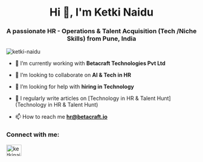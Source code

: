 <h1 align="center">Hi 👋, I'm Ketki Naidu</h1>
<h3 align="center">A passionate HR - Operations & Talent Acquisition (Tech /Niche Skills) from Pune, India</h3>

<p align="left"> <img src="https://komarev.com/ghpvc/?username=ketki-naidu&label=Profile%20views&color=0e75b6&style=flat" alt="ketki-naidu" /> </p>

- 🔭 I’m currently working with **Betacraft Technologies Pvt Ltd**

- 👯 I’m looking to collaborate on **AI & Tech in HR**

- 🤝 I’m looking for help with **hiring in Technology**

- 📝 I regularly write articles on [Technology in HR & Talent Hunt](Technology in HR & Talent Hunt)

- 📫 How to reach me **hr@betacraft.io**

<h3 align="left">Connect with me:</h3>
<p align="left">
<a href="https://linkedin.com/in/ketkinaidu" target="blank"><img align="center" src="https://raw.githubusercontent.com/rahuldkjain/github-profile-readme-generator/master/src/images/icons/Social/linked-in-alt.svg" alt="ketkinaidu" height="30" width="40" /></a>
</p>
